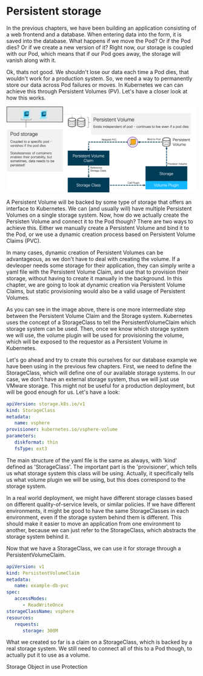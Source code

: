 # Persistent storage
In the previous chapters, we have been building an application consisting of a web frontend and a database. When entering data into the form, it is saved into the database. What happens if we move the Pod? Or if the Pod dies? Or if we create a new version of it? Right now, our storage is coupled with our Pod, which means that if our Pod goes away, the storage will vanish along with it.

Ok, thats not good. We shouldn't lose our data each time a Pod dies, that wouldn't work for a production system. So, we need a way to permanently store our data across Pod failures or moves. In Kubernetes we can can achieve this through Persistent Volumes (PV). Let's have a closer look at how this works.

![Storage Design](img/storage_design.png?raw=true "Storage Design")

A Persistent Volume will be backed by some type of storage that offers an interface to Kubernetes. We can (and usually will) have multiple Persistent Volumes on a single storage system. Now, how do we actually create the Persisten Volume and connect it to the Pod though? There are two ways to achieve this. Either we manually create a Persistent Volume and bind it to the Pod, or we use a dynamic creation process based on Persistent Volume Claims (PVC).

In many cases, dynamic creation of Persistent Volumes can be advantageous, as we don't have to deal with creating the volume. If a devleoper needs some storage for their application, they can simply write a yaml file with the Persistent Volume Claim, and use that to provision their storage, without having to create it manually in the background. In this chapter, we are going to look at dynamic creation via Persistent Volume Claims, but static provisioning would also be a valid usage of Persistent Volumes.

As you can see in the image above, there is one more intermediate step between the Persistent Volume Claim and the Storage system. Kubernetes uses the concept of a StorageClass to tell the PersistentVolumeClaim which storage system can be used. Then, once we know which storage system we will use, the volume plugin will be used for provisioning the volume, which will be exposed to the requestor as a Persistent Volume in Kubernetes.

Let's go ahead and try to create this ourselves for our database example we have been using in the previous few chapters. First, we need to define the StorageClass, which will define one of our available storage systems. In our case, we don't have an external storage system, thus we will just use VMware storage. This might not be useful for a production deployment, but will be good enough for us. Let's have a look:

```yaml
apiVersion: storage.k8s.io/v1
kind: StorageClass
metadata:
   name: vsphere
provisioner: kubernetes.io/vsphere-volume
parameters:
   diskformat: thin
   fsType: ext3
```

The main structure of the yaml file is the same as always, with 'kind' defined as 'StorageClass'. The important part is the 'provisioner', which tells us what storage system this class will be using. Actually, it specifically tells us what volume plugin we will be using, but this does correspond to the storage system.

In a real world deployment, we might have different storage classes based on different quality-of-service levels, or similar policies. If we have different environments, it might be good to have the same StorageClasses in each environment, even if the storage system behind them is different. This should make it easier to move an application from one environment to another, because we can just refer to the StorageClass, which abstracts the storage system behind it.

Now that we have a StorageClass, we can use it for storage through a PersistentVolumeClaim.

```yaml
apiVersion: v1
kind: PersistentVolumeClaim
metadata:
   name: example-db-pvc
spec:
   accessModes:
      - ReadWriteOnce
storageClassName: vsphere
resources:
   requests:
      storage: 300M
```



What we created so far is a claim on a StorageClass, which is backed by a real storage system. We still need to connect all of this to a Pod though, to actually put it to use as a volume.





Storage Object in use Protection
